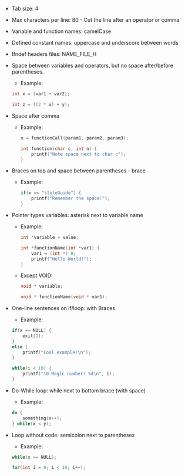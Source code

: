 * Tab size: 4
* Max characters per line: 80 - Cut the line after an operator or comma
* Variable and function names: camelCase
* Defined constant names: uppercase and underscore between words
* Ifndef headers files: NAME_FILE_H
* Space between variables and operators, but no space after/before parentheses.

    * Example:
    ```c
    int x = (var1 + var2);

    int z = ((2 * x) + y);
    ```

* Space after comma

    * Example:
        ```c
        x = functionCall(param1, param2, param3);

        int function(char c, int n) {
            printf("Note space next to char c");
        }
        ```

* Braces on top and space between parentheses - brace

    * Example:
        ```c
        if(x == "styleGuide") {
            printf("Remember the space!");
        }
        ```

* Pointer types variables: asterisk next to variable name

    * Example:
        ```c
        int *variable = value;

        int *functionName(int *var1) {
            var1 = (int *) 0;
            printf("Hello World!");
        }
        ```

    * Except VOID:
        ```c
        void * variable;

        void * functionName(void * var1);
        ```

* One-line sentences on if/loop: with Braces

    * Example:
    ```c
    if(x == NULL) {
        exit(1);
    }
    else {
        printf("Cool example!\n");
    }

    while(i < 10) {
        printf("10 Magic number? %d\n", i);
    }
    ```

* Do-While loop: while next to bottom brace (with space)

    * Example:
    ```c
    do {
        something(x++);
    } while(x < y);
    ```

* Loop without code: semicolon next to parentheses
    * Example:
    ```c
    while(x == NULL);

    for(int i = 0; i < 10; i++);
    ```
